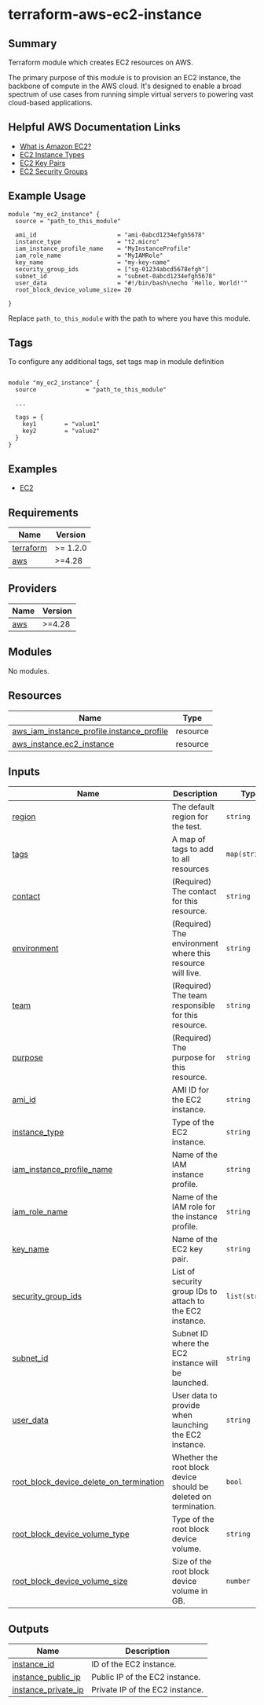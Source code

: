 # terraform-aws-ec2-instance

## Summary

Terraform module which creates EC2 resources on AWS.

The primary purpose of this module is to provision an EC2 instance, the backbone of compute in the AWS cloud. It's designed to enable a broad spectrum of use cases from running simple virtual servers to powering vast cloud-based applications.

## Helpful AWS Documentation Links

- [What is Amazon EC2?](https://docs.aws.amazon.com/AWSEC2/latest/UserGuide/concepts.html)
- [EC2 Instance Types](https://docs.aws.amazon.com/AWSEC2/latest/UserGuide/instance-types.html)
- [EC2 Key Pairs](https://docs.aws.amazon.com/AWSEC2/latest/UserGuide/ec2-key-pairs.html)
- [EC2 Security Groups](https://docs.aws.amazon.com/AWSEC2/latest/UserGuide/using-network-security.html)

## Example Usage

```hcl
module "my_ec2_instance" {
  source = "path_to_this_module"

  ami_id                       = "ami-0abcd1234efgh5678"
  instance_type                = "t2.micro"
  iam_instance_profile_name    = "MyInstanceProfile"
  iam_role_name                = "MyIAMRole"
  key_name                     = "my-key-name"
  security_group_ids           = ["sg-01234abcd5678efgh"]
  subnet_id                    = "subnet-0abcd1234efgh5678"
  user_data                    = "#!/bin/bash\necho 'Hello, World!'"
  root_block_device_volume_size= 20
  
}
```

Replace `path_to_this_module` with the path to where you have this module.

## Tags

To configure any additional tags, set tags map in module definition

```hcl

module "my_ec2_instance" {
  source              = "path_to_this_module"

  ...

  tags = {
    key1        = "value1"
    key2        = "value2"
  }
}

```

## Examples

* [EC2](./examples/ec2)

<!-- BEGIN_TF_DOCS -->
## Requirements

| Name | Version |
|------|---------|
| <a name="requirement_terraform"></a> [terraform](#requirement\_terraform) | >= 1.2.0 |
| <a name="requirement_aws"></a> [aws](#requirement\_aws) | >=4.28 |

## Providers

| Name | Version |
|------|---------|
| <a name="provider_aws"></a> [aws](#provider\_aws) | >=4.28 |

## Modules

No modules.

## Resources

| Name | Type |
|------|------|
| [aws_iam_instance_profile.instance_profile](https://registry.terraform.io/providers/hashicorp/aws/latest/docs/resources/iam_instance_profile) | resource |
| [aws_instance.ec2_instance](https://registry.terraform.io/providers/hashicorp/aws/latest/docs/resources/instance) | resource |

## Inputs

| Name | Description | Type | Default | Required |
|------|-------------|------|---------|:--------:|
| <a name="input_region"></a> [region](#input_region) | The default region for the test. | `string` | `""` | no |
| <a name="input_tags"></a> [tags](#input_tags) | A map of tags to add to all resources | `map(string)` | `{}` | no |
| <a name="input_contact"></a> [contact](#input_contact) | (Required) The contact for this resource. | `string` | n/a | yes |
| <a name="input_environment"></a> [environment](#input_environment) | (Required) The environment where this resource will live. | `string` | n/a | yes |
| <a name="input_team"></a> [team](#input_team) | (Required) The team responsible for this resource. | `string` | n/a | yes |
| <a name="input_purpose"></a> [purpose](#input_purpose) | (Required) The purpose for this resource. | `string` | n/a | yes |
| <a name="input_ami_id"></a> [ami_id](#input_ami_id) | AMI ID for the EC2 instance. | `string` | n/a | yes |
| <a name="input_instance_type"></a> [instance_type](#input_instance_type) | Type of the EC2 instance. | `string` | n/a | yes |
| <a name="input_iam_instance_profile_name"></a> [iam_instance_profile_name](#input_iam_instance_profile_name) | Name of the IAM instance profile. | `string` | n/a | yes |
| <a name="input_iam_role_name"></a> [iam_role_name](#input_iam_role_name) | Name of the IAM role for the instance profile. | `string` | n/a | yes |
| <a name="input_key_name"></a> [key_name](#input_key_name) | Name of the EC2 key pair. | `string` | n/a | yes |
| <a name="input_security_group_ids"></a> [security_group_ids](#input_security_group_ids) | List of security group IDs to attach to the EC2 instance. | `list(string)` | n/a | yes |
| <a name="input_subnet_id"></a> [subnet_id](#input_subnet_id) | Subnet ID where the EC2 instance will be launched. | `string` | n/a | yes |
| <a name="input_user_data"></a> [user_data](#input_user_data) | User data to provide when launching the EC2 instance. | `string` | `""` | no |
| <a name="input_root_block_device_delete_on_termination"></a> [root_block_device_delete_on_termination](#input_root_block_device_delete_on_termination) | Whether the root block device should be deleted on termination. | `bool` | `true` | no |
| <a name="input_root_block_device_volume_type"></a> [root_block_device_volume_type](#input_root_block_device_volume_type) | Type of the root block device volume. | `string` | `gp3` | no |
| <a name="input_root_block_device_volume_size"></a> [root_block_device_volume_size](#input_root_block_device_volume_size) | Size of the root block device volume in GB. | `number` | `15` | no |


## Outputs

| Name | Description |
|------|-------------|
| <a name="output_instance_id"></a> [instance_id](#output_instance_id) | ID of the EC2 instance. |
| <a name="output_instance_public_ip"></a> [instance_public_ip](#output_instance_public_ip) | Public IP of the EC2 instance. |
| <a name="output_instance_private_ip"></a> [instance_private_ip](#output_instance_private_ip) | Private IP of the EC2 instance. |

<!-- END_TF_DOCS -->